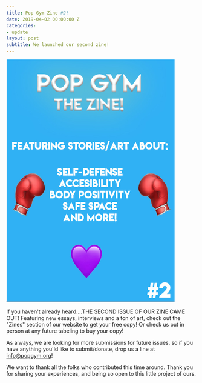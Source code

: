 ```yaml
---
title: Pop Gym Zine #2!
date: 2019-04-02 00:00:00 Z
categories:
- update
layout: post
subtitle: We launched our second zine!
---
```

![Pop Gym Issue #2](/assets/zinecover2.png)

If you haven't already heard....THE SECOND ISSUE OF OUR ZINE CAME OUT! Featuring new essays, interviews and a ton of art, check out the
"Zines" section of our website to get your free copy! Or check us out in person at any future tabeling to buy your copy!

As always, we are looking for more submissions for future issues, so if you have anything you'ld like to submit/donate, drop us a line at info@popgym.org!

We want to thank all the folks who contributed this time around. Thank you for sharing your experiences, and being so open to this
little project of ours.

